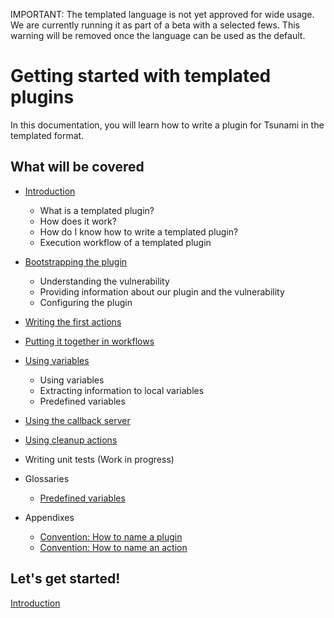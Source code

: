 
IMPORTANT: The templated language is not yet approved for wide usage. We are
currently running it as part of a beta with a selected fews. This warning will
be removed once the language can be used as the default.

# Getting started with templated plugins

In this documentation, you will learn how to write a plugin for Tsunami in the
templated format.

## What will be covered

- [Introduction](01-introduction)

  * What is a templated plugin?
  * How does it work?
  * How do I know how to write a templated plugin?
  * Execution workflow of a templated plugin

- [Bootstrapping the plugin](02-bootstrapping)

  * Understanding the vulnerability
  * Providing information about our plugin and the vulnerability
  * Configuring the plugin

- [Writing the first actions](03-first-actions)

- [Putting it together in workflows](04-workflows)

- [Using variables](05-variables)

  * Using variables
  * Extracting information to local variables
  * Predefined variables

- [Using the callback server](06-callback-server)

- [Using cleanup actions](07-cleanup-actions)

- Writing unit tests (Work in progress)

- Glossaries

  * [Predefined variables](glossary-predefined-variables)

- Appendixes

  * [Convention: How to name a plugin](appendix-naming-plugin)
  * [Convention: How to name an action](appendix-naming-actions)

## Let's get started!

[Introduction](01-introduction)
